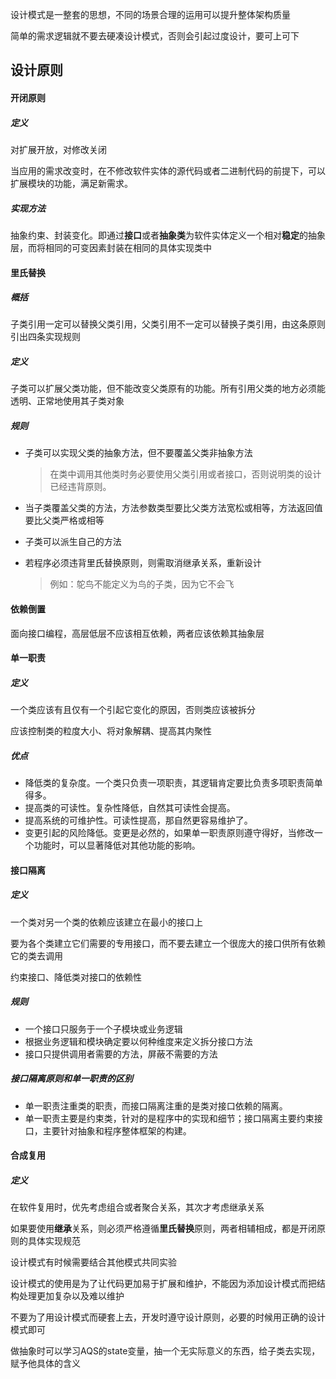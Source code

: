 设计模式是一整套的思想，不同的场景合理的运用可以提升整体架构质量

简单的需求逻辑就不要去硬凑设计模式，否则会引起过度设计，要可上可下



## 设计原则

#### 开闭原则

##### 定义

对扩展开放，对修改关闭

当应用的需求改变时，在不修改软件实体的源代码或者二进制代码的前提下，可以扩展模块的功能，满足新需求。

##### 实现方法

抽象约束、封装变化。即通过**接口**或者**抽象类**为软件实体定义一个相对**稳定**的抽象层，而将相同的可变因素封装在相同的具体实现类中



#### 里氏替换

##### 概括  

子类引用一定可以替换父类引用，父类引用不一定可以替换子类引用，由这条原则引出四条实现规则

##### 定义

子类可以扩展父类功能，但不能改变父类原有的功能。所有引用父类的地方必须能透明、正常地使用其子类对象

##### 规则

- 子类可以实现父类的抽象方法，但不要覆盖父类非抽象方法

  > 在类中调用其他类时务必要使用父类引用或者接口，否则说明类的设计已经违背原则。

- 当子类覆盖父类的方法，方法参数类型要比父类方法宽松或相等，方法返回值要比父类严格或相等
- 子类可以派生自己的方法

- 若程序必须违背里氏替换原则，则需取消继承关系，重新设计

  > 例如：鸵鸟不能定义为鸟的子类，因为它不会飞



#### 依赖倒置

面向接口编程，高层低层不应该相互依赖，两者应该依赖其抽象层



#### 单一职责

##### 定义

一个类应该有且仅有一个引起它变化的原因，否则类应该被拆分

应该控制类的粒度大小、将对象解耦、提高其内聚性

##### 优点

- 降低类的复杂度。一个类只负责一项职责，其逻辑肯定要比负责多项职责简单得多。
- 提高类的可读性。复杂性降低，自然其可读性会提高。
- 提高系统的可维护性。可读性提高，那自然更容易维护了。
- 变更引起的风险降低。变更是必然的，如果单一职责原则遵守得好，当修改一个功能时，可以显著降低对其他功能的影响。



#### 接口隔离

##### 定义

一个类对另一个类的依赖应该建立在最小的接口上

要为各个类建立它们需要的专用接口，而不要去建立一个很庞大的接口供所有依赖它的类去调用

约束接口、降低类对接口的依赖性

##### 规则

- 一个接口只服务于一个子模块或业务逻辑
- 根据业务逻辑和模块确定要以何种维度来定义拆分接口方法
- 接口只提供调用者需要的方法，屏蔽不需要的方法

##### 接口隔离原则和单一职责的区别

- 单一职责注重类的职责，而接口隔离注重的是类对接口依赖的隔离。
- 单一职责主要是约束类，针对的是程序中的实现和细节；接口隔离主要约束接口，主要针对抽象和程序整体框架的构建。



#### 合成复用

##### 定义

在软件复用时，优先考虑组合或者聚合关系，其次才考虑继承关系

如果要使用**继承**关系，则必须严格遵循**里氏替换**原则，两者相辅相成，都是开闭原则的具体实现规范



设计模式有时候需要结合其他模式共同实验

设计模式的使⽤是为了让代码更加易于扩展和维护，不能因为添加设计模式⽽把结构处理更加复杂以及难以维护

不要为了用设计模式而硬套上去，开发时遵守设计原则，必要的时候用正确的设计模式即可



做抽象时可以学习AQS的state变量，抽一个无实际意义的东西，给子类去实现，赋予他具体的含义

